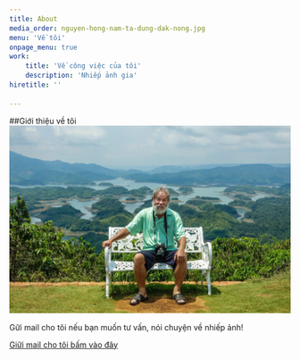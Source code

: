 ```yaml
---
title: About
media_order: nguyen-hong-nam-ta-dung-dak-nong.jpg
menu: 'Về tôi'
onpage_menu: true
work:
    title: 'Về công việc của tôi'
    description: 'Nhiếp ảnh gia'
hiretitle: ''

---
```


##Giới thiệu về tôi
![Nguyễn Hồng Nam ](nguyen-hong-nam-ta-dung-dak-nong.jpg "About")

 Gữi mail cho tôi nếu bạn muốn tư vấn, nói chuyện về nhiếp ảnh!


[Giữi mail cho tôi bấm vào đây](sendmail)